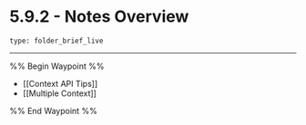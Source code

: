 # 5.9.2 - Notes Overview
 
```ccard
type: folder_brief_live
```
 
---

%% Begin Waypoint %%
- [[Context API Tips]]
- [[Multiple Context]]

%% End Waypoint %%